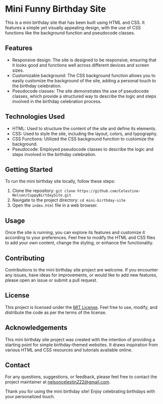 # Mini Funny Birthday Site

This is a mini birthday site that has been built using HTML and CSS. It features a simple yet visually appealing design, with the use of CSS functions like the background function and pseudocode classes.

## Features
- Responsive design: The site is designed to be responsive, ensuring that it looks good and functions well across different devices and screen sizes.
- Customizable background: The CSS background function allows you to easily customize the background of the site, adding a personal touch to the birthday celebration.
- Pseudocode classes: The site demonstrates the use of pseudocode classes, which provide a structured way to describe the logic and steps involved in the birthday celebration process.

## Technologies Used
- HTML: Used to structure the content of the site and define its elements.
- CSS: Used to style the site, including the layout, colors, and typography.
- CSS Functions: Utilized the CSS background function to customize the background.
- Pseudocode: Employed pseudocode classes to describe the logic and steps involved in the birthday celebration.

## Getting Started
To run the mini birthday site locally, follow these steps:
1. Clone the repository: `git clone https://github.com/Celestine-Nelson/CuppyBirtdaySite.git`
2. Navigate to the project directory: `cd mini-birthday-site`
3. Open the `index.html` file in a web browser.

## Usage
Once the site is running, you can explore its features and customize it according to your preferences. Feel free to modify the HTML and CSS files to add your own content, change the styling, or enhance the functionality.

## Contributing
Contributions to the mini birthday site project are welcome. If you encounter any issues, have ideas for improvements, or would like to add new features, please open an issue or submit a pull request.

## License
This project is licensed under the [MIT License](https://opensource.org/licenses/MIT). Feel free to use, modify, and distribute the code as per the terms of the license.

## Acknowledgements
This mini birthday site project was created with the intention of providing a starting point for simple birthday-themed websites. It draws inspiration from various HTML and CSS resources and tutorials available online.

## Contact
For any questions, suggestions, or feedback, please feel free to contact the project maintainer at nelsoncelestin222@gmail.com.

Thank you for using the mini birthday site! Enjoy celebrating birthdays with your personalized touch.
